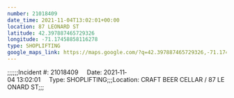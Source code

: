 ```yaml
---
number: 21018409
date_time: 2021-11-04T13:02:01+00:00
location: 87 LEONARD ST
latitude: 42.397887465729326
longitude: -71.17458858116278
type: SHOPLIFTING
google_maps_link: https://maps.google.com/?q=42.397887465729326,-71.17458858116278
---
```


;;;;;;Incident #: 21018409     Date: 2021‐11‐04 13:02:01     Type: SHOPLIFTING;;;Location: CRAFT BEER CELLAR / 87 LEONARD ST;;;

